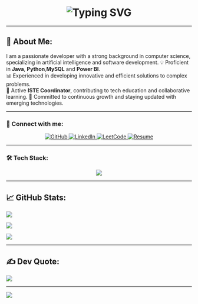 <h1 align="center"> 
 <img src="https://readme-typing-svg.demolab.com?font=Fira+Code&weight=500&size=26&pause=1000&color=0077FF&center=true&vCenter=true&width=450&lines=Hi%2C+I'm+Shrinidhi+Pandit+%F0%9F%91%8B;Developer+%F0%9F%92%BB;ISTE+Member+%F0%9F%93%96;Software+Engineer+%F0%9F%9A%80;AI+%26+Data+Enthusiast+%F0%9F%A4%96" alt="Typing SVG" />
</h1>

---
## 🌟 About Me:
I am a passionate developer with a strong background in computer science, specializing in artificial intelligence and software development.
💡 Proficient in **Java**, **Python**,**MySQL** and **Power BI**.   
📊 Experienced in developing innovative and efficient solutions to complex problems.  
👥 Active **ISTE Coordinator**, contributing to tech education and collaborative learning.
🔄 Committed to continuous growth and staying updated with emerging technologies.

---

### 🔗 Connect with me:
<p align="center">
    <a href="https://github.com/Shrinidhi444">
        <img alt="GitHub" src="https://img.shields.io/badge/GitHub-000?style=for-the-badge&logo=github&logoColor=white" />
    </a>
    <a href="https://www.linkedin.com/in/shrinidhi-pandit-219832259/">
        <img alt="LinkedIn" src="https://img.shields.io/badge/LinkedIn-0077B5?style=for-the-badge&logo=linkedin&logoColor=white" />
    </a>
    <a href="https://leetcode.com/explore/">
        <img alt="LeetCode" src="https://img.shields.io/badge/LeetCode-FFA116?style=for-the-badge&logo=leetcode&logoColor=white" />
    </a>
    <a href="https://github.com/Shrinidhi444/Shrinidhi-Resume/blob/main/SHRINIDHI%20RESUME.pdf">
        <img alt="Resume" src="https://img.shields.io/badge/Download_Resume-PDF-blue?style=for-the-badge&logo=adobeacrobatreader" />
    </a>
</p>

---


### 🛠️ Tech Stack:
<p align="center">
  <img src="https://skillicons.dev/icons?i=java,python,powerbi,mysql,fastapi,mongodb,github,postman" />
</p>

---

## 📈 GitHub Stats:

<!-- GitHub Stats -->
![](https://github-readme-stats.vercel.app/api?username=Shrinidhi444&theme=city_lights&hide_border=false&include_all_commits=true&count_private=true)

<!-- Streak Stats -->
![](https://nirzak-streak-stats.vercel.app/?user=Shrinidhi444&theme=city_lights&hide_border=false&layout=compact&border_radius=4.5)

<!-- Top Languages -->
![](https://github-readme-stats.vercel.app/api/top-langs/?username=Shrinidhi444&theme=city_lights&hide_border=false&layout=compact&border_radius=4.5)

---

## ✍️ Dev Quote:
![](https://quotes-github-readme.vercel.app/api?type=horizontal&theme=radical)

---

[![](https://visitcount.itsvg.in/api?id=Shrinidhi444&icon=0&color=0)](https://visitcount.itsvg.in)
